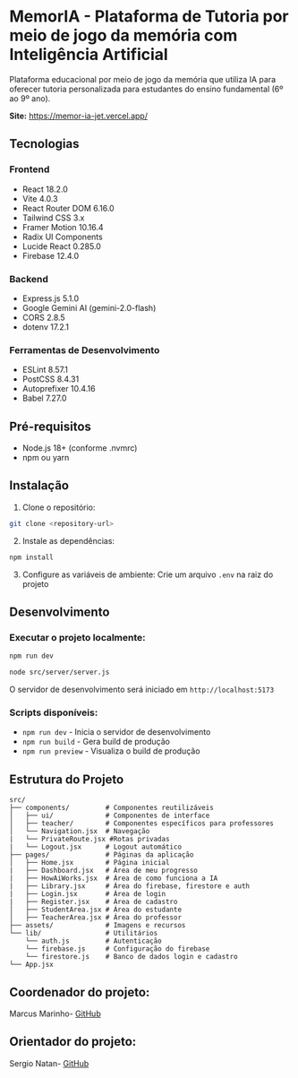 # MemorIA - Plataforma de Tutoria por meio de jogo da memória com Inteligência Artificial

Plataforma educacional por meio de jogo da memória que utiliza IA para oferecer tutoria personalizada para estudantes do ensino fundamental (6º ao 9º ano).

**Site:** https://memor-ia-jet.vercel.app/

## Tecnologias

### Frontend

- React 18.2.0
- Vite 4.0.3
- React Router DOM 6.16.0
- Tailwind CSS 3.x
- Framer Motion 10.16.4
- Radix UI Components
- Lucide React 0.285.0
- Firebase 12.4.0

### Backend

- Express.js 5.1.0
- Google Gemini AI (gemini-2.0-flash)
- CORS 2.8.5
- dotenv 17.2.1

### Ferramentas de Desenvolvimento

- ESLint 8.57.1
- PostCSS 8.4.31
- Autoprefixer 10.4.16
- Babel 7.27.0

## Pré-requisitos

- Node.js 18+ (conforme .nvmrc)
- npm ou yarn

## Instalação

1. Clone o repositório:

```bash
git clone <repository-url>
```

2. Instale as dependências:

```bash
npm install
```

3. Configure as variáveis de ambiente:
   Crie um arquivo `.env` na raiz do projeto

## Desenvolvimento

### Executar o projeto localmente:

```bash
npm run dev
```

```bash
node src/server/server.js
```

O servidor de desenvolvimento será iniciado em `http://localhost:5173`

### Scripts disponíveis:

- `npm run dev` - Inicia o servidor de desenvolvimento
- `npm run build` - Gera build de produção
- `npm run preview` - Visualiza o build de produção

## Estrutura do Projeto

```
src/
├── components/         # Componentes reutilizáveis
│   ├── ui/             # Componentes de interface
│   ├── teacher/        # Componentes específicos para professores
│   └── Navigation.jsx  # Navegação
|   └── PrivateRoute.jsx #Rotas privadas
|   └── Logout.jsx      # Logout automático
├── pages/              # Páginas da aplicação
│   ├── Home.jsx        # Página inicial
|   ├── Dashboard.jsx   # Área de meu progresso
|   ├── HowAiWorks.jsx  # Área de como funciona a IA
|   ├── Library.jsx     # Área do firebase, firestore e auth
|   ├── Login.jsx       # Área de login
|   ├── Register.jsx    # Área de cadastro
│   ├── StudentArea.jsx # Área do estudante
│   ├── TeacherArea.jsx # Área do professor
├── assets/             # Imagens e recursos
└── lib/                # Utilitários
    └── auth.js         # Autenticação
    └── firebase.js     # Configuração do firebase
    └── firestore.js    # Banco de dados login e cadastro
└── App.jsx
```

## Coordenador do projeto:

Marcus Marinho- [GitHub](https://github.com/marcusmarinhob)

## Orientador do projeto:

Sergio Natan- [GitHub](https://github.com/sergionatans)

